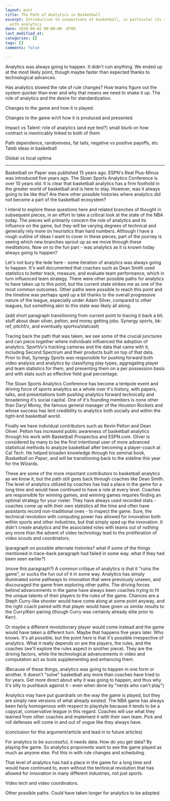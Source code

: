```yaml
---
layout: post
title: The Path of Analytics in Basketball
excerpt: Introduction to inspections of basketball, in particular its relationship
  with analytics
date: 2019-09-02 00:00:00 -0700
last_modified_at: 
categories: []
tags: []
comments: false

---
```

Analytics was always going to happen. It didn't ruin anything. We ended up at the most likely point, though maybe faster than expected thanks to technological advances.

Has analytics slowed the rate of rule changes? How teams figure out the system quicker than ever and why that means we need to shake it up. The role of analytics and the desire for standardization.

Changes to the game and how it is played.

Changes to the game w/r/t how it is produced and presented.

Impact vs Talent: role of analytics (and eye test?) small blurb on how contract is inextricably linked to both of them

Path dependence, randomness, fat tails, negative vs positive payoffs, etc Taleb ideas in basketball

Global vs local optima

***

Basketball on Paper was published 15 years ago. ESPN's Real Plus-Minus was introduced five years ago. The Sloan Sports Analytics Conference is over 10 years old. It is clear that basketball analytics has a firm foothold in the greater world of basketball and is here to stay. However, was it always going to be like this? Are there other possible histories where analytics did not become a part of the basketball ecosystem?

I intend to explore these questions here and related branches of thought in subsequent pieces, in an effort to take a critical look at the state of the NBA today. The pieces will primarily concern the role of analytics and its influence on the game, but they will be varying degrees of technical and generally rely more on heuristics than hard numbers. Although I have a rough outline of ideas I want to cover in these pieces, part of the journey is seeing which new branches sprout up as we move through these meditations. Now on to the fun part - was analytics as it is known today always going to happen?

Let's not bury the lede here - some iteration of analytics was always going to happen. It's well documented that coaches such as Dean Smith used statistics to better track, measure, and evaluate team performance, which in turn influenced team strategy. There were other possible paths for analytics to have taken up to this point, but the current state strikes me as one of the most common outcomes. Other paths were possible to reach this point and the timeline was perhaps sped up a bit thanks to the overall progressive nature of the league, especially under Adam Silver, compared to other leagues, but something akin to this state was likely all along.

(add short paragraph transitioning from current point to tracing it back a bit. stuff about dean oliver, pelton, and morey getting jobs. Synergy sports, bk-ref, pitchf/x, and eventually sportvu/statcast)

Tracing back the path that was taken, we see some of the crucial junctures and can piece together where individuals influenced the adoption of analytics. SportVu's tracking cameras and the data that came with it, including Second Spectrum and their products built on top of that data. Prior to that, Synergy Sports was responsible for pushing forward both video analysis and analytics by classifying play types, aggregating player and team statistics for them, and presenting them on a per possession basis and with stats such as effective field goal percentage.

The Sloan Sports Analytics Conference has become a tentpole event and driving force of sports analytics as a whole over it's history, with papers, talks, and presentations both pushing analytics forward technically and broadening it's social capital. One of it's founding members is none other than Daryl Morey, the famous general manager of the Houston Rockets and whose success has lent credibility to analytics both socially and within the tight-knit basketball world. 

Finally we have individual contributors such as Kevin Pelton and Dean Oliver. Pelton has  increased public awareness of basketball analytics through his work with Basketball Prospectus and ESPN.com. Oliver is considered by many to be the first intentional user of more advanced statistical methods to analyze basketball after becoming a player-coach at Cal Tech. He helped broaden knowledge through his seminal book, _Basketball on Paper_, and will be transitioning back to the sideline this year for the Wizards.

These are some of the more important contributors to basketball analytics as we know it, but the path still goes back through coaches like Dean Smith. The level of analytics utilized by coaches has had a place in the game for a long time and would have continued to have a role at every level. Coaches are responsible for winning games, and winning games requires finding an optimal strategy for your roster. They have always used recorded stats - coaches come up with their own statistics all the time and often have assistants record non-traditional ones - to inspect the game. Sure, the technical revolution with computing power has allowed for innovation both within sports and other industries, but that simply sped up the innovation. It didn't create analytics and the associated roles with teams out of nothing any more than the advent of video technology lead to the proliferation of video scouts and coordinators.

(paragraph on possible alternate histories? what if some of the things mentioned in trace-back paragraph had failed in some way. what if they had been seen earlier?)

(move this paragraph?) A common critique of analytics is that it "ruins the game", or sucks the fun out of it in some way. Analytics has simply illuminated some pathways to innovation that were previously unseen, and discouraged the game from exploring other paths. The driving forces behind advancements in the game have always been coaches trying to fit the unique talents of their players to the rules of the game. Chances are a Steph Curry-like shooter would have come along at some point anyway, and the right coach paired with that player would have given us similar results to the Curry/Kerr pairing (though Curry was certainly already elite prior to Kerr).

Or maybe a different revolutionary player would come instead and the game would have taken a different turn. Maybe that happens five years later. Who knows. It's all possible, but the point here is that it's possible irrespective of analytics. What it really depends on are the players, the rules, and the coaches (we'll explore the rules aspect in another piece). They are the driving factors, while the technological advancements in video and computation act as tools supplementing and enhancing them.

(Because of these things, analytics was going to happen in one form or another. It doesn't "solve" basketball any more than coaches have tried to for years. Get more direct about why it was going to happen, and thus why it's silly to pushback against it - even when done by "nerds who can't play")

Analytics may have put guardrails on the way the game is played, but they are simply new versions of what already existed. The NBA game has always been fairly homogenous with respect to playstyle because it tends to be a copycat, conservative league in this regard. Coaches will use what they learned from other coaches and implement it with their own team. Pick and roll defenses will come in and out of vogue like they always have.

(conclusion for this argument/article and lead in to future articles)

For analytics to be successful, it needs data. How do you get data? By playing the game. So analytics proponents want to see the game played as much as anyone else. Put this in with rule changes and scheduling.

That level of analytics has had a place in the game for a long time and would have continued to, even without the technical revolution that has allowed for innovation in many different industries, not just sports.

Video tech and video coordinators.

Other possible paths. Could have taken longer for analytics to be adopted.